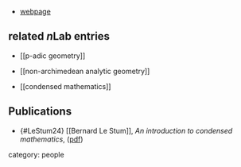 

* [webpage](http://perso.univ-rennes1.fr/bernard.le-stum/Bienvenue.html)

## related $n$Lab entries

* [[p-adic geometry]]

* [[non-archimedean analytic geometry]]

* [[condensed mathematics]]

## Publications

* {#LeStum24} [[Bernard Le Stum]], *An introduction to condensed mathematics*, ([pdf](https://perso.univ-rennes1.fr/bernard.le-stum/bernard.le-stum/Enseignement_files/CondensedBook.pdf))

category: people
